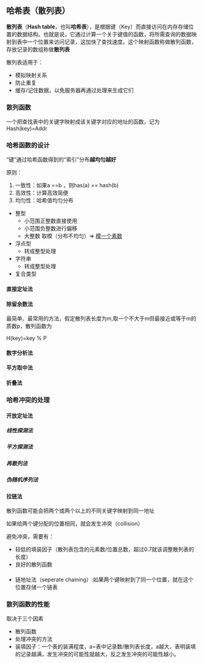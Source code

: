 ## 哈希表（散列表）

**散列表**（**Hash table**，也叫**哈希表**），是根据键（Key）而直接访问在内存存储位置的数据结构。也就是说，它通过计算一个关于键值的函数，将所需查询的数据映射到表中一个位置来访问记录，这加快了查找速度。这个映射函数称做散列函数，存放记录的数组称做**散列表**

散列表适用于：

* 模拟映射关系
* 防止重复
* 缓存/记住数据，以免服务器再通过处理来生成它们

### 散列函数

一个把查找表中的关键字映射成该关键字对应的地址的函数，记为Hash(key)=Addr

### 哈希函数的设计

“键”通过哈希函数得到的“索引”分布**越均匀越好**

原则：

1. 一致性：如果a ==b ，则has(a) == hash(b)
2. 高效性：计算高效简便
3. 均匀性：哈希值均匀分布

* 整型
  * 小范围正整数直接使用
  * 小范围负整数进行偏移
  * 大整数 取模（分布不均匀）=> [模一个素数](https://planetmath.org/goodhashtableprimes)
* 浮点型
  * 转成整型处理
* 字符串
  * 转成整型处理
* 复合类型

#### 直接定址法

#### 除留余数法

最简单、最常用的方法，假定散列表长度为m,取一个不大于m但最接近或等于m的质数p，散列函数为

H(key)=key % P​

#### 数字分析法

#### 平方取中法

#### 折叠法

### 哈希冲突的处理

#### 开放定址法

##### 线性探测法

##### 平方探测法

##### 再散列法

##### 伪随机序列法

#### 拉链法

散列函数可能会把两个或两个以上的不同关键字映射到同一地址

如果给两个键分配的位置相同，就会发生冲突（collision）

避免冲突，需要有：

* 较低的填装因子（散列表包含的元素数/位置总数，超过0.7就该调整散列表的长度）
* 良好的散列函数

####

* 链地址法（seperate chaining）:如果两个键映射到了同一个位置，就在这个位置存储一个链表

### 散列函数的性能

取决于三个因素

* 散列函数
* 处理冲突的方法
* 装填因子：一个表的装满程度，a=表中记录数/散列表长度，a越大，表明装填的记录越满，发生冲突的可能性就越大，反之发生冲突的可能性越小。